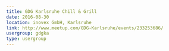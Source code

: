 ```yaml
---
title: GDG Karlsruhe Chill & Grill
date: 2016-08-30
location: inovex GmbH, Karlsruhe
link: http://www.meetup.com/GDG-Karlsruhe/events/233253686/
usergroup: gdgka
type: usergroup
---
```

